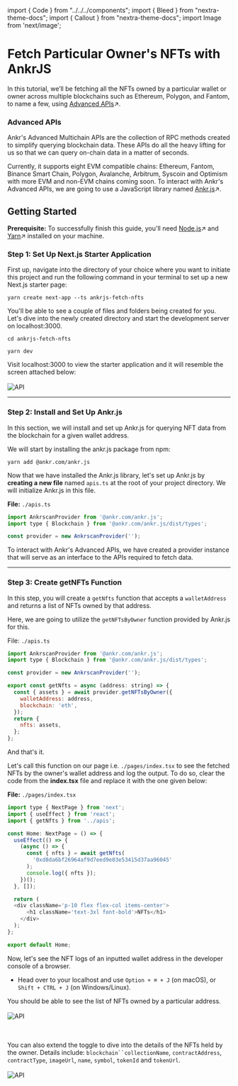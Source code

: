 import { Code } from "../../../components";
import { Bleed } from "nextra-theme-docs";
import { Callout } from "nextra-theme-docs";
import Image from 'next/image';

# Fetch Particular Owner's NFTs with AnkrJS

In this tutorial, we’ll be fetching all the NFTs owned by a particular wallet or owner across multiple blockchains such as Ethereum, Polygon, and Fantom, to name a few, using [Advanced APIs](https://www.ankr.com/advanced-api/)↗.

### Advanced APIs

Ankr's Advanced Multichain APIs are the collection of RPC methods created to simplify querying blockchain data. These APIs do all the heavy lifting for us so that we can query on-chain data in a matter of seconds. 

Currently, it supports eight EVM compatible chains: Ethereum, Fantom, Binance Smart Chain, Polygon, Avalanche, Arbitrum, Syscoin and Optimism with more EVM and non-EVM chains coming soon. To interact with Ankr's Advanced APIs, we are going to use a JavaScript library named [Ankr.js](https://www.npmjs.com/package/@ankr.com/ankr.js)↗.

## Getting Started

**Prerequisite:** To successfully finish this guide, you'll need [Node.js](https://nodejs.org/en/)↗ and [Yarn](https://yarnpkg.com/)↗ installed on your machine.

### Step 1: Set Up Next.js Starter Application
First up, navigate into the directory of your choice where you want to initiate this project and run the following command in your terminal to set up a new Next.js starter page:

```
yarn create next-app --ts ankrjs-fetch-nfts
```

You'll be able to see a couple of files and folders being created for you. Let's dive into the newly created directory and start the development server on localhost:3000.

```
cd ankrjs-fetch-nfts
```
```
yarn dev
```

Visit localhost:3000 to view the starter application and it will resemble the screen attached below: 
<br></br>
<img src="/docs/build/nextjs.png" alt="API" class="responsive-pic"  />

______________________________________

### Step 2: Install and Set Up Ankr.js

In this section, we will install and set up Ankr.js for querying NFT data from the blockchain for a given wallet address.

We will start by installing the ankr.js package from npm:

```
yarn add @ankr.com/ankr.js
```

Now that we have installed the Ankr.js library, let's set up Ankr.js by **creating a new file** named `apis.ts` at the root of your project directory. We will initialize Ankr.js in this file.

**File:** `./apis.ts`
```javascript
import AnkrscanProvider from '@ankr.com/ankr.js';
import type { Blockchain } from '@ankr.com/ankr.js/dist/types';

const provider = new AnkrscanProvider('');

```
To interact with Ankr's Advanced APIs, we have created a provider instance that will serve as an interface to the APIs required to fetch data.

___________________________________

### Step 3: Create getNFTs Function

In this step, you will create a `getNfts` function that accepts a `walletAddress` and returns a list of NFTs owned by that address.

Here, we are going to utilize the `getNFTsByOwner` function provided by Ankr.js for this.

File: `./apis.ts`

```javascript
import AnkrscanProvider from '@ankr.com/ankr.js';
import type { Blockchain } from '@ankr.com/ankr.js/dist/types';

const provider = new AnkrscanProvider('');

export const getNfts = async (address: string) => {
  const { assets } = await provider.getNFTsByOwner({
    walletAddress: address,
    blockchain: 'eth',
  });
  return {
    nfts: assets,
  };
};
```
And that's it. 

Let's call this function on our page i.e. `./pages/index.tsx` to see the fetched NFTs by the owner's wallet address and log the output. To do so, clear the code from the **index.tsx** file and replace it with the one given below:

**File:** `./pages/index.tsx`

```javascript
import type { NextPage } from 'next';
import { useEffect } from 'react';
import { getNfts } from '../apis';

const Home: NextPage = () => {
  useEffect(() => {
    (async () => {
      const { nfts } = await getNfts(
        '0xd8da6bf26964af9d7eed9e03e53415d37aa96045'
      );
      console.log({ nfts });
    })();
  }, []);

  return (
  <div className='p-10 flex flex-col items-center'>
      <h1 className='text-3xl font-bold'>NFTs</h1>
    </div>
  );
};

export default Home;
```

Now, let's see the NFT logs of an inputted wallet address in the developer console of a browser. 

- Head over to your localhost and use `Option + ⌘ + J` (on macOS), or `Shift + CTRL + J` (on Windows/Linux). 

You should be able to see the list of NFTs owned by a particular address. 
<br></br>
<img src="/docs/build/nftlog.png" alt="API" class="responsive-pic"  />

<br></br>
You can also extend the toggle to dive into the details of the NFTs held by the owner. Details include: `blockchain``collectionName`, `contractAddress`, `contractType`, `imageUrl`, `name`, `symbol`, `tokenId` and `tokenUrl`.
<br></br>
<img src="/docs/build/nftdetails.png" alt="API" class="responsive-pic"  />
